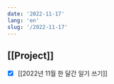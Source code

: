 ```yaml
---
date: '2022-11-17'
lang: 'en'
slug: '/2022-11-17'
---
```


## [[Project]]

- [x] [[2022년 11월 한 달간 일기 쓰기]]
